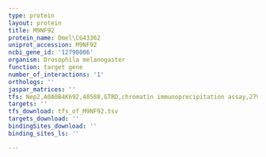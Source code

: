 ```yaml
---
type: protein
layout: protein
title: M9NF92
protein_name: Dmel\CG43362
uniprot_accession: M9NF92
ncbi_gene_id: '12798006'
organism: Drosophila melanogaster
function: target gene
number_of_interactions: '1'
orthologs: ''
jaspar_matrices: ''
tfs: Nep2,A0A0B4K692,40588,GTRD,chromatin immunoprecipitation assay,27924024%5Buid%5D,No
targets: ''
tfs_download: tfs_of_M9NF92.tsv
targets_download: ''
bindingSites_download: ''
binding_sites_ls: ''

---
```

